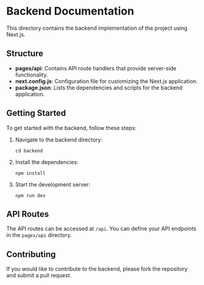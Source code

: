 # Backend Documentation

This directory contains the backend implementation of the project using Next.js. 

## Structure

- **pages/api**: Contains API route handlers that provide server-side functionality.
- **next.config.js**: Configuration file for customizing the Next.js application.
- **package.json**: Lists the dependencies and scripts for the backend application.

## Getting Started

To get started with the backend, follow these steps:

1. Navigate to the backend directory:
   ```
   cd backend
   ```

2. Install the dependencies:
   ```
   npm install
   ```

3. Start the development server:
   ```
   npm run dev
   ```

## API Routes

The API routes can be accessed at `/api`. You can define your API endpoints in the `pages/api` directory.

## Contributing

If you would like to contribute to the backend, please fork the repository and submit a pull request.